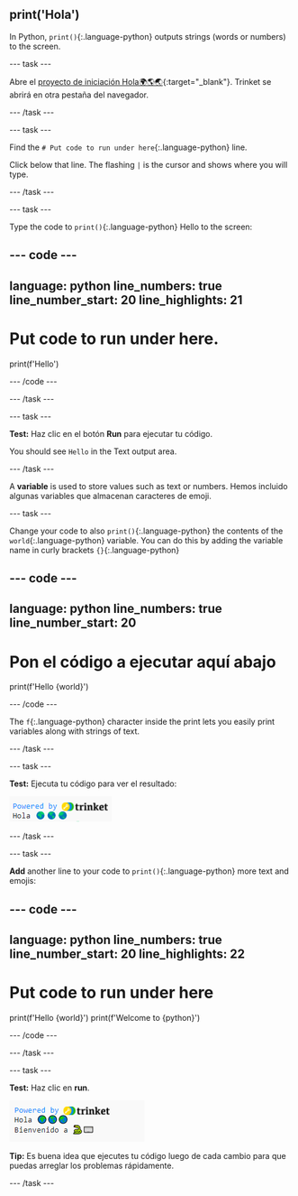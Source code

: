 ## print('Hola')

In Python, `print()`{:.language-python} outputs strings (words or numbers) to the screen.

--- task ---

Abre el [proyecto de iniciación Hola🌍🌎🌏](https://trinket.io/python/7a6d677fb1){:target="_blank"}. Trinket se abrirá en otra pestaña del navegador.

--- /task ---

--- task ---

Find the `# Put code to run under here`{:.language-python} line.

Click below that line. The flashing `|` is the cursor and shows where you will type.

--- /task ---

--- task ---

Type the code to `print()`{:.language-python} Hello to the screen:

--- code ---
---
language: python line_numbers: true line_number_start: 20
line_highlights: 21
---
# Put code to run under here.
print(f'Hello')

--- /code ---

--- /task ---

--- task ---

**Test:** Haz clic en el botón **Run** para ejecutar tu código.

You should see `Hello` in the Text output area.

--- /task ---

A **variable** is used to store values such as text or numbers. Hemos incluido algunas variables que almacenan caracteres de emoji.

--- task ---

Change your code to also `print()`{:.language-python} the contents of the `world`{:.language-python} variable. You can do this by adding the variable name in curly brackets `{}`{:.language-python}


--- code ---
---
language: python line_numbers: true
line_number_start: 20
---
# Pon el código a ejecutar aquí abajo
print(f'Hello {world}')

--- /code ---

The `f`{:.language-python} character inside the print lets you easily print variables along with strings of text.

--- /task ---

--- task ---

**Test:** Ejecuta tu código para ver el resultado:

![La línea de código actualizada en el área de código con la palabra 'Hola' seguido de tres emojis de mundo mostrándose en el área de salida.](images/run_hello_world.png)

--- /task ---

--- task ---

**Add** another line to your code to `print()`{:.language-python} more text and emojis:

--- code ---
---
language: python line_numbers: true line_number_start: 20
line_highlights: 22
---
# Put code to run under here
print(f'Hello {world}') print(f'Welcome to {python}')

--- /code ---

--- /task ---

--- task ---

**Test:** Haz clic en **run**.

![La línea de código adicional en el área de código con la palabra 'Hola' seguido de tres emojis de mundo y las palabras 'Bienvenido a' seguido de un emoji de serpiente y teclado que se muestran el área de salida.](images/run_multiple.png)

**Tip:** Es buena idea que ejecutes tu código luego de cada cambio para que puedas arreglar los problemas rápidamente.


--- /task ---


